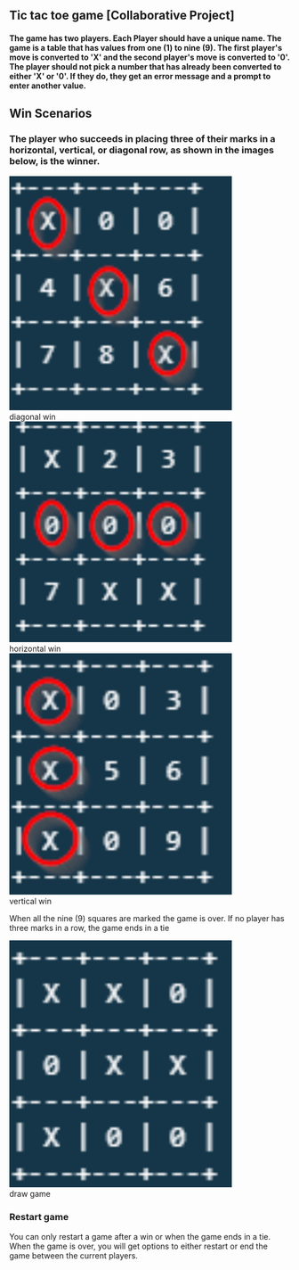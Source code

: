 ## Tic tac toe game [Collaborative Project]

#### The game has two players. Each Player should have a unique name. The game is a table that has values from one (1) to nine (9). The first player's move is converted to 'X' and the second player's move is converted to '0'. The player should not pick a number that has already been converted to either 'X' or '0'. If they do, they get an error message and a prompt to enter another value.  

## Win Scenarios
### The player who succeeds in placing three of their marks in a horizontal, vertical, or diagonal row, as shown in the images below, is the winner.

<div>
<img src="images/tic-win.png" width="400"> 
<figcaption> diagonal win </figcaption>
</div>
<div>
<img src="images/tic-win2.png" width="400"> 
<figcaption> horizontal win</figcaption>
</div>
<div>
<img src="images/tic-win3.png" width="400"> 
<figcaption> vertical win </figcaption>
</div>

When all the nine (9) squares are marked the game is over. If no player has three marks in a row, the game ends in a tie

<div>
<img src="images/tic-win4.png" width="400"> 
<figcaption> draw game </figcaption>
</div>

### Restart game
You can only restart a game after a win or when the game ends in a tie. When the game is over, you will get options to either restart or end the game between the current players.